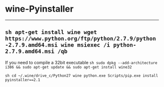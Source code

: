 # wine-Pyinstaller
---------------------- 

``sh
apt-get install wine
wget https://www.python.org/ftp/python/2.7.9/python-2.7.9.amd64.msi
wine msiexec /i python-2.7.9.amd64.msi /qb
``
----------------------  
If you need to compile a 32bit executable
``sh
sudo dpkg --add-architecture i386 && sudo apt-get update && sudo apt-get install wine32
``

``sh
cd ~/.wine/drive_c/Python27
wine python.exe Scripts/pip.exe install pyinstaller==2.1
``
